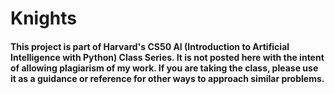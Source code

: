 # Knights
#### This project is part of Harvard's CS50 AI (Introduction to Artificial Intelligence with Python) Class Series. It is not posted here with the intent of allowing plagiarism of my work. If you are taking the class, please use it as a guidance or reference for other ways to approach similar problems. 

